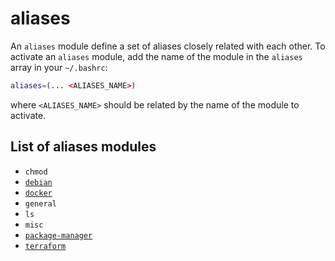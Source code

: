 # aliases

An `aliases` module define a set of aliases closely related with each other.
To activate an `aliases` module, add the name of the module in the `aliases`
array in your `~/.bashrc`:

```bash
aliases=(... <ALIASES_NAME>)
```

where `<ALIASES_NAME>` should be related by the name of the module to activate.

## List of aliases modules

- `chmod`
- [`debian`](debian.aliases.md)
- [`docker`](docker.aliases.md)
- `general`
- `ls`
- `misc`
- [`package-manager`](package-manager.aliases.md)
- [`terraform`](terraform.aliases.md)

